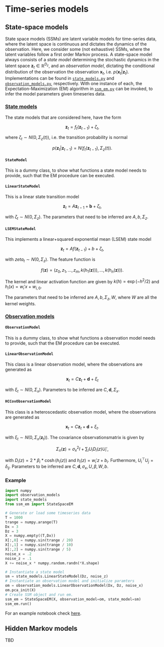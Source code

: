 # Time-series models

## State-space models

State space models (SSMs) are latent variable models for time-series data, where the latent space is continuous and dictates the dynamics of the observation. Here, we consider some (not exhaustive) SSMs, where the latent variables follow a first order Markov process. A state-space model always consists of a _state model_ determining the stochastic dynamics in the latent space $`\mathbf{z}_t\in \mathbb{R}^{D_z}`$, and an _observation model_, dictating the conditional distribution of the observation the observation $`\mathbf{x}_t`$, i.e. $`p(\mathbf{x}_t\vert\mathbf{z}_t)`$. Implementations can be found in [`state_models.py`](state_models.py) and [`observation_models.py`](observation_models.py), respectively. With one instance of each, the Expectation-Maximization (EM) algorithm in [`ssm_em.py`](ssm_em.py) can be invoked, to infer the model parameters given timeseries data.

### [State models](state_models.py)

The state models that are considered here, have the form

```math
\mathbf{z}_t = f_t(\mathbf{z}_{t-1}) + \zeta_t,
```
where $`\zeta_t \sim N(0,\Sigma_z(t))`$, i.e. the transition probability is normal

```math
p(\mathbf{z}_t\vert \mathbf{z}_{t-1}) = N(f_t(\mathbf{z}_{t-1}),\Sigma_z(t)).
```

#### `StateModel`

This is a dummy class, to show what functions a state model needs to provide, such that the EM procedure can be executed.

#### `LinearStateModel`

This is a linear state transition model   
```math
\mathbf{z}_t = A \mathbf{z}_{t-1} + \mathbf{b} + \zeta_t,
```
with $`\zeta_t \sim N(0,\Sigma_z)`$. The parameters that need to be inferred are $`A, b, \Sigma_z`$.

#### `LSEMStateModel`

This implements a linear+squared exponential mean (LSEM) state model     
```math
\mathbf{z}_t = A f(\mathbf{z}_{t-1}) + b + \zeta_t,
```
with $`zeta_t \sim N(0,\Sigma_z)`$. The feature function is 
```math
f(\mathbf{z}) = (z_0, z_1,...,z_m, k(h_1(\mathbf{z}))),...,k(h_n(\mathbf{z}))).
```
The kernel and linear activation function are given by
$`k(h) = \exp(-h^2 / 2)`$ and $`h_i(x) = w_i'x + w_{i,0}`$.

The parameters that need to be inferred are $`A, b, \Sigma_z, W`$, where $`W`$ are all the kernel weights.

### [Observation models](observation_models.py)

#### `ObservationModel`

This is a dummy class, to show what functions a observation model needs to provide, such that the EM procedure can be executed.

#### `LinearObservationModel`

This class is a linear observation model, where the observations are generated as
  
```math
\mathbf{x}_t = C \mathbf{z}_t + \mathbf{d} + \xi_t 
```
with $`\xi_t \sim N(0,\Sigma_x)`$. Parameters to be inferred are $`C, \mathbf{d}, \Sigma_x`$.

#### `HCCovObservationModel`

This class is a heteroscedastic observation model, where the observations are generated as
   
```math
\mathbf{x}_t = C \mathbf{z}_t + \mathbf{d} + \xi_t.
```
with  $`\xi_t \sim N(0,\Sigma_x(\mathbf{z}_t))`$. The covariance observationsmatrix is given by
```math
\Sigma_x(\mathbf{z}) = \sigma_x^2 I + \sum_i U_i D_i(z) U_i',
```
with $`D_i(z) = 2 * \beta_i * \cosh(h_i(z))`$ and $`h_i(z) = w_i'z + b_i`$. Furthermore, $`U_i^\top U_j=\delta_{ij}`$.
Parameters to be inferred are $`C, \mathbf{d}, \sigma_x, U, \beta, W, b`$.

### Example

```python
import numpy
import observation_models
import state_models
from ssm_em import StateSpaceEM

# Generate or load some timeseries data
T = 1000
trange = numpy.arange(T)
Dx = 3
Dz = 3
X = numpy.empty((T,Dx))
X[:,0] = numpy.sin(trange / 20)
X[:,1] = numpy.sin(trange / 10)
X[:,2] = numpy.sin(trange / 5)
noise_x = .2
noise_z = .1
X += noise_x * numpy.random.randn(*X.shape)

# Instantiate a state model
sm = state_models.LinearStateModel(Dz, noise_z)
# Instantiate an observation model and initialize paramters
om = observation_models.LinearObservationModel(Dx, Dz, noise_x)
om.pca_init(X)
# Create SSM object and run em.
ssm_em = StateSpaceEM(X, observation_model=om, state_model=sm)
ssm_em.run()
```

For an example notebook check [here](../notebooks/timeseries/SSMExamples.ipynb).

## Hidden Markov models

TBD